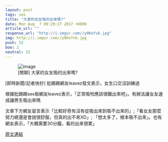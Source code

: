 ```yaml
---
layout: post
tags: sex
title: "大家的女友吸的出來嗎?"
date: Mon Aug  7 09:29:27 2017 +0800
article_url: ""
response_url: "http://i.imgur.com//y0KoYvb.jpg"
img: http://i.imgur.com//y0KoYvb.jpg
push: 52
boo: 2
neutral: 15
---
```


<figure>
<img src="http://i.imgur.com//y0KoYvb.jpg" alt="image">
<figcaption>
[閒聊] 大家的女友吸的出來嗎?
</figcaption>
</figure>



[即時新聞/記者快抄] 批踢踢網友leavez發文表示，女生口交沒訓練過

根據批踢踢sex板網友leavez表示，「正常吸吮應該很難出來吧」。有辦法讓女友速成讓男生吸出來嗎

文章下方網友留言表示「比較好奇有沒有從吸出來到吸不出來的」;「看女友那麼努力總還是會說很舒服，但真的出不來XD」; 「想太多了，根本吸不出來」。也有網友表示，「大概需要30分鐘，看的出來很累」

<a href = "https://www.ptt.cc/bbs/sex/M.1502069369.A.0DB.html">原文連結</a>

